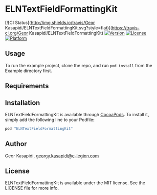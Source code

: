 # ELNTextFieldFormattingKit

[![CI Status](http://img.shields.io/travis/Geor Kasapidi/ELNTextFieldFormattingKit.svg?style=flat)](https://travis-ci.org/Geor Kasapidi/ELNTextFieldFormattingKit)
[![Version](https://img.shields.io/cocoapods/v/ELNTextFieldFormattingKit.svg?style=flat)](http://cocoapods.org/pods/ELNTextFieldFormattingKit)
[![License](https://img.shields.io/cocoapods/l/ELNTextFieldFormattingKit.svg?style=flat)](http://cocoapods.org/pods/ELNTextFieldFormattingKit)
[![Platform](https://img.shields.io/cocoapods/p/ELNTextFieldFormattingKit.svg?style=flat)](http://cocoapods.org/pods/ELNTextFieldFormattingKit)

## Usage

To run the example project, clone the repo, and run `pod install` from the Example directory first.

## Requirements

## Installation

ELNTextFieldFormattingKit is available through [CocoaPods](http://cocoapods.org). To install
it, simply add the following line to your Podfile:

```ruby
pod "ELNTextFieldFormattingKit"
```

## Author

Geor Kasapidi, georgy.kasapidi@e-legion.com

## License

ELNTextFieldFormattingKit is available under the MIT license. See the LICENSE file for more info.
